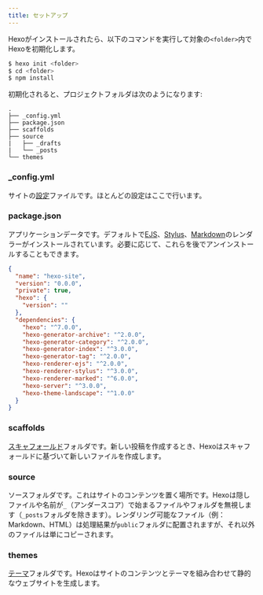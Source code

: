 ```yaml
---
title: セットアップ
---
```


Hexoがインストールされたら、以下のコマンドを実行して対象の`<folder>`内でHexoを初期化します。

``` bash
$ hexo init <folder>
$ cd <folder>
$ npm install
```

初期化されると、プロジェクトフォルダは次のようになります:

``` plain
.
├── _config.yml
├── package.json
├── scaffolds
├── source
|   ├── _drafts
|   └── _posts
└── themes
```

### _config.yml

サイトの[設定](configuration.html)ファイルです。ほとんどの設定はここで行います。

### package.json

アプリケーションデータです。デフォルトで[EJS](https://ejs.co/)、[Stylus](http://learnboost.github.io/stylus/)、[Markdown](http://daringfireball.net/projects/markdown/)のレンダラーがインストールされています。必要に応じて、これらを後でアンインストールすることもできます。

``` json package.json
{
  "name": "hexo-site",
  "version": "0.0.0",
  "private": true,
  "hexo": {
    "version": ""
  },
  "dependencies": {
    "hexo": "^7.0.0",
    "hexo-generator-archive": "^2.0.0",
    "hexo-generator-category": "^2.0.0",
    "hexo-generator-index": "^3.0.0",
    "hexo-generator-tag": "^2.0.0",
    "hexo-renderer-ejs": "^2.0.0",
    "hexo-renderer-stylus": "^3.0.0",
    "hexo-renderer-marked": "^6.0.0",
    "hexo-server": "^3.0.0",
    "hexo-theme-landscape": "^1.0.0"
  }
}
```

### scaffolds

[スキャフォールド](writing.html#スキャフォールド)フォルダです。新しい投稿を作成するとき、Hexoはスキャフォールドに基づいて新しいファイルを作成します。

### source

ソースフォルダです。これはサイトのコンテンツを置く場所です。Hexoは隠しファイルや名前が`_`（アンダースコア）で始まるファイルやフォルダを無視します（`_posts`フォルダを除きます）。レンダリング可能なファイル（例：Markdown、HTML）は処理結果が`public`フォルダに配置されますが、それ以外のファイルは単にコピーされます。

### themes

[テーマ](themes.html)フォルダです。Hexoはサイトのコンテンツとテーマを組み合わせて静的なウェブサイトを生成します。
